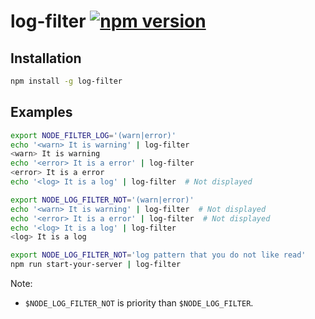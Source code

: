 # log-filter [![npm version](https://badge.fury.io/js/log-filter.svg)](http://badge.fury.io/js/log-filter)


## Installation
```bash
npm install -g log-filter
```


## Examples
```bash
export NODE_FILTER_LOG='(warn|error)'
echo '<warn> It is warning' | log-filter
<warn> It is warning
echo '<error> It is a error' | log-filter
<error> It is a error
echo '<log> It is a log' | log-filter  # Not displayed
```

```bash
export NODE_LOG_FILTER_NOT='(warn|error)'
echo '<warn> It is warning' | log-filter  # Not displayed
echo '<error> It is a error' | log-filter  # Not displayed
echo '<log> It is a log' | log-filter
<log> It is a log
```

```bash
export NODE_LOG_FILTER_NOT='log pattern that you do not like read'
npm run start-your-server | log-filter
```

Note:
- `$NODE_LOG_FILTER_NOT` is priority than `$NODE_LOG_FILTER`.

